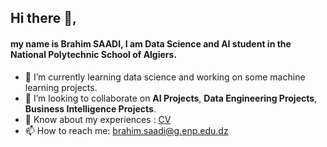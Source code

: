 <h2>Hi there 👋,</h2>
<h4>my name is <b>Brahim SAADI</b>, I am Data Science and AI student in the National Polytechnic School of Algiers.</h4>


- 🌱 I’m currently learning data science and working on some machine learning projects.
- 💞️ I’m looking to collaborate on <b>AI Projects</b>, <b>Data Engineering Projects</b>, <b>Business Intelligence Projects</b>.
- 📄 Know about my experiences : <a href="https://drive.google.com/file/d/1wLCrJhfXTUE_uAYeyq7ui3v-NoNk8omN/view?usp=sharing" target="_blank">CV</a>
- 📫 How to reach me: brahim.saadi@g.enp.edu.dz

<!---
brahimsaadii/brahimsaadii is a ✨ special ✨ repository because its `README.md` (this file) appears on your GitHub profile.
You can click the Preview link to take a look at your changes.
--->
